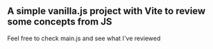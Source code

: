 <h2>A simple vanilla.js project with Vite to review some concepts from JS</h2>
<p>Feel free to check main.js and see what I've reviewed</p>